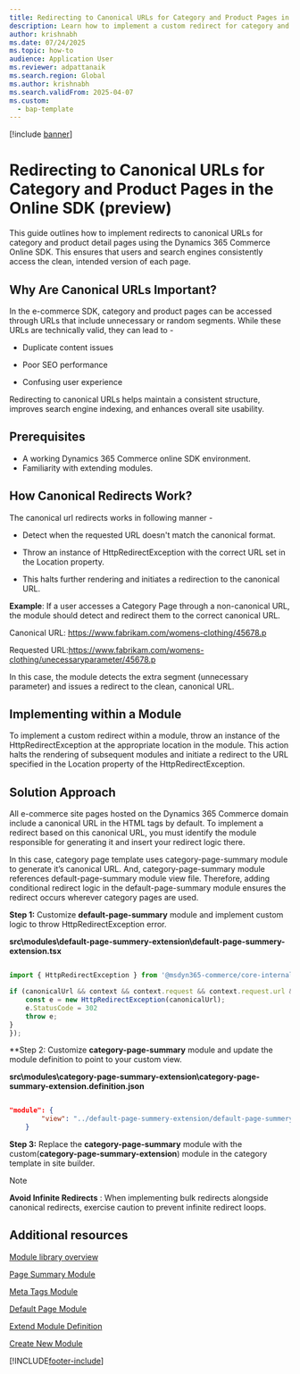 ```yaml
---
title: Redirecting to Canonical URLs for Category and Product Pages in the Online SDK (preview)
description: Learn how to implement a custom redirect for category and product pages by extending modules in the online SDK.
author: krishnabh
ms.date: 07/24/2025
ms.topic: how-to
audience: Application User
ms.reviewer: adpattanaik
ms.search.region: Global
ms.author: krishnabh
ms.search.validFrom: 2025-04-07
ms.custom: 
  - bap-template
---
```


[!include [banner](../includes/banner.md)]

# Redirecting to Canonical URLs for Category and Product Pages in the Online SDK (preview)

This guide outlines how to implement redirects to canonical URLs for category and product detail pages using the Dynamics 365 Commerce Online SDK. This ensures that users and search engines consistently access the clean, intended version of each page.  
## Why Are Canonical URLs Important? 

In the e-commerce SDK, category and product pages can be accessed through URLs that include unnecessary or random segments. While these URLs are technically valid, they can lead to - 

- Duplicate content issues  

- Poor SEO performance  

- Confusing user experience

Redirecting to canonical URLs helps maintain a consistent structure, improves search engine indexing, and enhances overall site usability.   

## Prerequisites

- A working Dynamics 365 Commerce online SDK environment.
- Familiarity with extending modules.

## How Canonical Redirects Work? 

The canonical url redirects works in following manner -  

- Detect when the requested URL doesn't match the canonical format.  

- Throw an instance of HttpRedirectException with the correct URL set in the Location property.  

- This halts further rendering and initiates a redirection to the canonical URL.  


**Example**: If a user accesses a Category Page through a non-canonical URL, the module should detect and redirect them to the correct canonical URL. 

Canonical URL: https://www.fabrikam.com/womens-clothing/45678.p 

Requested URL:https://www.fabrikam.com/womens-clothing/unecessaryparameter/45678.p  

In this case, the module detects the extra segment (unnecessary parameter) and issues a redirect to the clean, canonical URL. 


## Implementing within a Module 

To implement a custom redirect within a module, throw an instance of the HttpRedirectException at the appropriate location in the module. This action halts the rendering of subsequent modules and initiate a redirect to the URL specified in the Location property of the HttpRedirectException. 


## Solution Approach

All e-commerce site pages hosted on the Dynamics 365 Commerce domain include a canonical URL in the HTML <meta> tags by default. To implement a redirect based on this canonical URL, you must identify the module responsible for generating it and insert your redirect logic there.

In this case, category page template uses category-page-summary module to generate it’s canonical URL. And, category-page-summary module references default-page-summary module view file. Therefore, adding conditional redirect logic in the default-page-summary module ensures the redirect occurs wherever category pages are used. 

**Step 1:** Customize **default-page-summary** module and implement custom logic to throw HttpRedirectException error.

**src\modules\default-page-summery-extension\default-page-summery-extension.tsx**

```typescript

import { HttpRedirectException } from '@msdyn365-commerce/core-internal';

if (canonicalUrl && context && context.request && context.request.url && canonicalUrl !== context.request.url.requestUrl.href) {
    const e = new HttpRedirectException(canonicalUrl);
    e.StatusCode = 302 
    throw e;
}
});
```

**Step 2: Customize **category-page-summary** module and update the module definition to point to your custom view. 

**src\modules\category-page-summary-extension\category-page-summary-extension.definition.json**
```json

"module": {
		"view": "../default-page-summery-extension/default-page-summery-extension"
	}

```

**Step 3:**  Replace the **category-page-summary** module with the custom(**category-page-summary-extension**) module in the category template in site builder. 





> [!NOTE]
> **Avoid Infinite Redirects** : When implementing bulk redirects alongside canonical redirects, exercise caution to prevent infinite redirect loops. 


## Additional resources

[Module library overview](../starter-kit-overview.md)

[Page Summary Module](../dev-itpro/page-summary-module.md)

[Meta Tags Module](../dev-itpro/metatags-module.md)

[Default Page Module](../dev-itpro/default-page-module.md)

[Extend Module Definition](extend-module-definition.md)

[Create New Module](create-new-module.md)


[!INCLUDE[footer-include](../../includes/footer-banner.md)]
